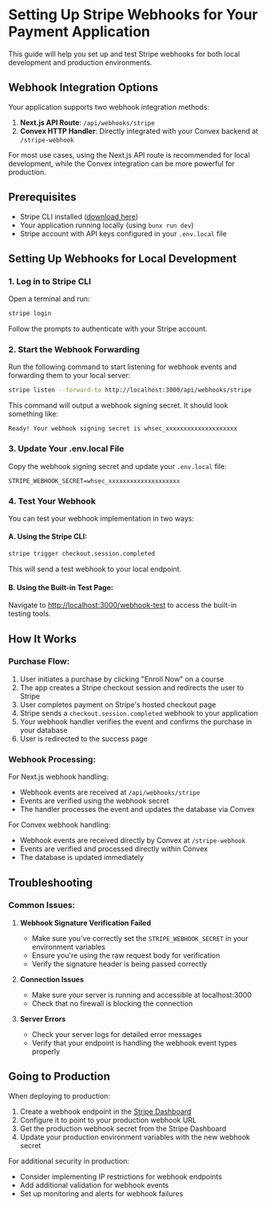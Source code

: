 # Setting Up Stripe Webhooks for Your Payment Application

This guide will help you set up and test Stripe webhooks for both local development and production environments.

## Webhook Integration Options

Your application supports two webhook integration methods:

1. **Next.js API Route**: `/api/webhooks/stripe`
2. **Convex HTTP Handler**: Directly integrated with your Convex backend at `/stripe-webhook`

For most use cases, using the Next.js API route is recommended for local development, while the Convex integration can be more powerful for production.

## Prerequisites
- Stripe CLI installed ([download here](https://stripe.com/docs/stripe-cli))
- Your application running locally (using `bunx run dev`)
- Stripe account with API keys configured in your `.env.local` file

## Setting Up Webhooks for Local Development

### 1. Log in to Stripe CLI

Open a terminal and run:

```bash
stripe login
```

Follow the prompts to authenticate with your Stripe account.

### 2. Start the Webhook Forwarding

Run the following command to start listening for webhook events and forwarding them to your local server:

```bash
stripe listen --forward-to http://localhost:3000/api/webhooks/stripe
```

This command will output a webhook signing secret. It should look something like:

```
Ready! Your webhook signing secret is whsec_xxxxxxxxxxxxxxxxxxxx
```

### 3. Update Your .env.local File

Copy the webhook signing secret and update your `.env.local` file:

```
STRIPE_WEBHOOK_SECRET=whsec_xxxxxxxxxxxxxxxxxxxx
```

### 4. Test Your Webhook

You can test your webhook implementation in two ways:

#### A. Using the Stripe CLI:

```bash
stripe trigger checkout.session.completed
```

This will send a test webhook to your local endpoint.

#### B. Using the Built-in Test Page:

Navigate to [http://localhost:3000/webhook-test](http://localhost:3000/webhook-test) to access the built-in testing tools.

## How It Works

### Purchase Flow:

1. User initiates a purchase by clicking "Enroll Now" on a course
2. The app creates a Stripe checkout session and redirects the user to Stripe
3. User completes payment on Stripe's hosted checkout page
4. Stripe sends a `checkout.session.completed` webhook to your application
5. Your webhook handler verifies the event and confirms the purchase in your database
6. User is redirected to the success page

### Webhook Processing:

For Next.js webhook handling:
- Webhook events are received at `/api/webhooks/stripe`
- Events are verified using the webhook secret
- The handler processes the event and updates the database via Convex

For Convex webhook handling:
- Webhook events are received directly by Convex at `/stripe-webhook`
- Events are verified and processed directly within Convex
- The database is updated immediately

## Troubleshooting

### Common Issues:

1. **Webhook Signature Verification Failed**
   - Make sure you've correctly set the `STRIPE_WEBHOOK_SECRET` in your environment variables
   - Ensure you're using the raw request body for verification
   - Verify the signature header is being passed correctly

2. **Connection Issues**
   - Make sure your server is running and accessible at localhost:3000
   - Check that no firewall is blocking the connection

3. **Server Errors**
   - Check your server logs for detailed error messages
   - Verify that your endpoint is handling the webhook event types properly

## Going to Production

When deploying to production:

1. Create a webhook endpoint in the [Stripe Dashboard](https://dashboard.stripe.com/webhooks)
2. Configure it to point to your production webhook URL
3. Get the production webhook secret from the Stripe Dashboard
4. Update your production environment variables with the new webhook secret

For additional security in production:
- Consider implementing IP restrictions for webhook endpoints
- Add additional validation for webhook events
- Set up monitoring and alerts for webhook failures
